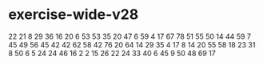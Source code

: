 # exercise-wide-v28
22
21
8
29
36
16
20
6
53
53
35
20
47
6
59
4
17
67
78
51
55
50
14
44
59
7
45
49
56
45
42
42
62
58
42
76
20
64
14
29
35
4
17
8
14
20
55
58
18
23
31
8
50
6
5
24
24
46
16
2
2
15
26
22
24
33
40
6
45
9
50
48
69
17
